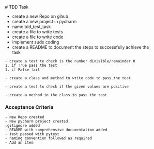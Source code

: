 # TDD Task

- create a new Repo on gihub
- create a new project in pycharm
- name tdd_test_task
- create a file to write tests
- create a file to write code
- implement sudo coding
- create a README to document the steps to successfully achieve the task
```
- create a test to check is the number divisible/remainder 0
1. if True pass the test 
1. if False fail

- create a class and method to write code to pass the test

- create a test to check if the given values are positive

- create a method in the class to pass the test
```

### Acceptance Criteria
```
- New Repo created
- New pycharm project created
.gitignore added
- README with comprehensive documentation added
- test passed with pytest
- naming convention followed as required
- Add an item
```